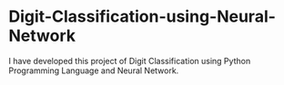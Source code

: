 # Digit-Classification-using-Neural-Network
I have developed this project of Digit Classification using Python Programming Language and Neural Network. 
